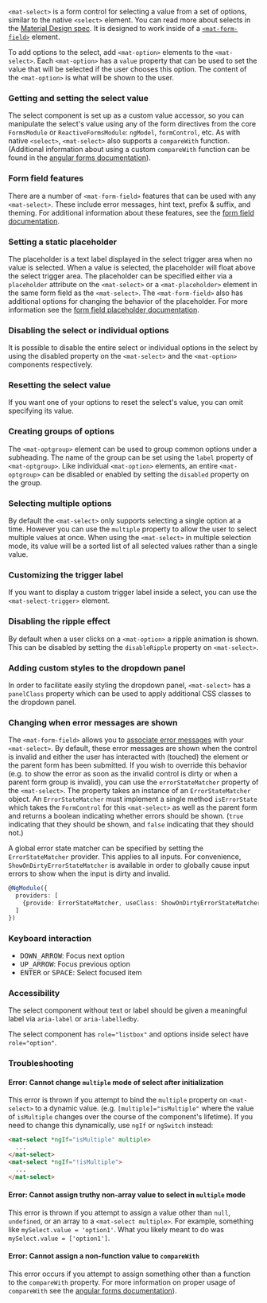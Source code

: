 `<mat-select>` is a form control for selecting a value from a set of options, similar to the native
`<select>` element. You can read more about selects in the
[Material Design spec](https://material.google.com/components/menus.html). It is designed to work
inside of a [`<mat-form-field>`](https://material.angular.io/components/form-field/overview)
element.

To add options to the select, add `<mat-option>` elements to the `<mat-select>`. Each `<mat-option>`
has a `value` property that can be used to set the value that will be selected if the user chooses
this option. The content of the `<mat-option>` is what will be shown to the user.

<!-- example(select-overview) -->

### Getting and setting the select value

The select component is set up as a custom value accessor, so you can manipulate the select's value
using any of the form directives from the core `FormsModule` or `ReactiveFormsModule`: `ngModel`,
`formControl`, etc. As with native `<select>`, `<mat-select>` also supports a `compareWith`
function. (Additional information about using a custom `compareWith` function can be found in the
[angular forms documentation](https://angular.io/api/forms/SelectControlValueAccessor#caveat-option-selection)).

<!-- example(select-form) -->

### Form field features

There are a number of `<mat-form-field>` features that can be used with any `<mat-select>`. These
include error messages, hint text, prefix & suffix, and theming. For additional information about
these features, see the
[form field documentation](https://material.angular.io/components/form-field/overview).

<!-- example(select-hint-error) -->

### Setting a static placeholder

The placeholder is a text label displayed in the select trigger area when no value is selected. When
a value is selected, the placeholder will float above the select trigger area. The placeholder can
be specified either via a `placeholder` attribute on the `<mat-select>` or a `<mat-placeholder>`
element in the same form field as the `<mat-select>`. The `<mat-form-field>` also has additional
options for changing the behavior of the placeholder. For more information see the
[form field placeholder documentation](https://material.angular.io/components/form-field/overview#floating-placeholder).

### Disabling the select or individual options

It is possible to disable the entire select or individual options in the select by using the
disabled property on the `<mat-select>` and the `<mat-option>` components respectively.

<!-- example(select-disabled) -->

### Resetting the select value

If you want one of your options to reset the select's value, you can omit specifying its value.

<!-- example(select-reset) -->

### Creating groups of options

The `<mat-optgroup>` element can be used to group common options under a subheading. The name of the
group can be set using the `label` property of `<mat-optgroup>`. Like individual `<mat-option>`
elements, an entire `<mat-optgroup>` can be disabled or enabled by setting the `disabled` property
on the group.

<!-- example(select-optgroup) -->

### Selecting multiple options

By default the `<mat-select>` only supports selecting a single option at a time. However you can use
the `multiple` property to allow the user to select multiple values at once. When using the
`<mat-select>` in multiple selection mode, its value will be a sorted list of all selected values
rather than a single value.

<!-- example(select-multiple) -->

### Customizing the trigger label

If you want to display a custom trigger label inside a select, you can use the
`<mat-select-trigger>` element.

<!-- example(select-custom-trigger) -->

### Disabling the ripple effect

By default when a user clicks on a `<mat-option>` a ripple animation is shown. This can be disabled
by setting the `disableRipple` property on `<mat-select>`.

<!-- example(select-no-ripple) -->

### Adding custom styles to the dropdown panel

In order to facilitate easily styling the dropdown panel, `<mat-select>` has a `panelClass` property
which can be used to apply additional CSS classes to the dropdown panel.

<!-- example(select-panel-class) -->

### Changing when error messages are shown

The `<mat-form-field>` allows you to
[associate error messages](https://material.angular.io/components/form-field/overview#error-messages)
with your `<mat-select>`. By default, these error messages are shown when the control is invalid and
either the user has interacted with (touched) the element or the parent form has been submitted. If
you wish to override this behavior (e.g. to show the error as soon as the invalid control is dirty
or when a parent form group is invalid), you can use the `errorStateMatcher` property of the
`<mat-select>`. The property takes an instance of an `ErrorStateMatcher` object. An
`ErrorStateMatcher` must implement a single method `isErrorState` which takes the `FormControl` for
this `<mat-select>` as well as the parent form and returns a boolean indicating whether errors
should be shown. (`true` indicating that they should be shown, and `false` indicating that they
should not.)

<!-- example(select-error-state-matcher) -->

A global error state matcher can be specified by setting the `ErrorStateMatcher` provider. This
applies to all inputs. For convenience, `ShowOnDirtyErrorStateMatcher` is available in order to
globally cause input errors to show when the input is dirty and invalid.

```ts
@NgModule({
  providers: [
    {provide: ErrorStateMatcher, useClass: ShowOnDirtyErrorStateMatcher}
  ]
})
```

### Keyboard interaction

- <kbd>DOWN_ARROW</kbd>: Focus next option
- <kbd>UP_ARROW</kbd>: Focus previous option
- <kbd>ENTER</kbd> or <kbd>SPACE</kbd>: Select focused item

### Accessibility

The select component without text or label should be given a meaningful label via
`aria-label` or `aria-labelledby`.

The select component has `role="listbox"` and options inside select have `role="option"`.

### Troubleshooting

#### Error: Cannot change `multiple` mode of select after initialization

This error is thrown if you attempt to bind the `multiple` property on `<mat-select>` to a dynamic
value. (e.g. `[multiple]="isMultiple"` where the value of `isMultiple` changes over the course of
the component's lifetime). If you need to change this dynamically, use `ngIf` or `ngSwitch` instead:

```html
<mat-select *ngIf="isMultiple" multiple>
  ...
</mat-select>
<mat-select *ngIf="!isMultiple">
  ...
</mat-select>
```

#### Error: Cannot assign truthy non-array value to select in `multiple` mode

This error is thrown if you attempt to assign a value other than `null`, `undefined`, or an array to
a `<mat-select multiple>`. For example, something like `mySelect.value = 'option1'`. What you likely
meant to do was `mySelect.value = ['option1']`.

#### Error: Cannot assign a non-function value to `compareWith`

This error occurs if you attempt to assign something other than a function to the `compareWith`
property. For more information on proper usage of `compareWith` see the
[angular forms documentation](https://angular.io/api/forms/SelectControlValueAccessor#caveat-option-selection)).
